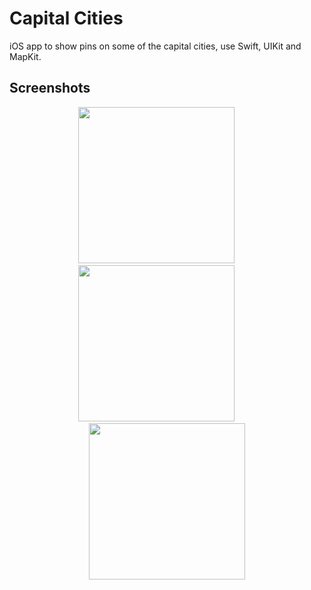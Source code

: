 # Capital Cities

iOS app to show pins on some of the capital cities, use Swift, UIKit and MapKit.

## Screenshots

<div align="center">
  
<img src="https://user-images.githubusercontent.com/60781548/137129742-db74d299-7141-41af-929b-3c5a8028a508.png" width="250"></img>
<img width="30"></img>
<img src="https://user-images.githubusercontent.com/60781548/137129753-a2f22d58-8562-4a70-898b-ef21261f696c.png" width="250"></img>
<img width="30"></img>
<img src="https://user-images.githubusercontent.com/60781548/137129761-414302f4-7e74-4662-beed-40c3604cd954.png" width="250"></img>
  
</div>
